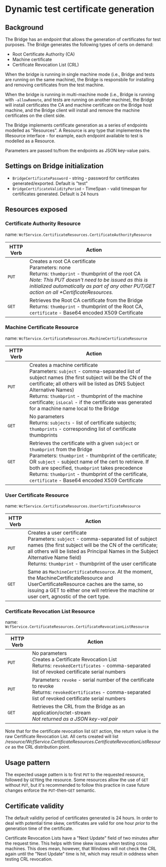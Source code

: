# Dynamic test certificate generation

## Background

The Bridge has an endpoint that allows the generation of certificates for test purposes. The Bridge generates the following types of certs on demand: 

* Root Certificate Authority (CA) 
* Machine certificate
* Certificate Revocation List (CRL) 

When the bridge is running in single machine mode (i.e., Bridge and tests are running on the same machine), the Bridge is responsbile for installing and removing certificates from the test machine. 

When the bridge is running in multi-machine mode (i.e., Bridge is running with `-allowRemote`, and tests are running on another machine), the Bridge will install certificates the CA and machine certificate on the Bridge host machine, and the Bridge client will install and remove the machine certificates on the client side. 

The Bridge implements certificate generation as a series of endpoints modelled as "Resources". A Resource is any type that implementes the IResource interface - for example, each endpoint available to test is modelled as a Resource. 

Parameters are passed to/from the endpoints as JSON key-value pairs. 


## Settings on Bridge initialization

* `BridgeCertificatePassword` - string - password for certificates generated/exported. Default is "test"
* `BridgeCertificateValidityPeriod` - TimeSpan - valid timespan for certificates generated. Default is 24 hours


## Resources exposed

### Certificate Authority Resource

name: `WcfService.CertificateResources.CertificateAuthorityResource`

|HTTP Verb|Action|
|---------|------|
|`PUT`| Creates a root CA certificate <br/> Parameters: none <br/> Returns: `thumbprint` - thumbprint of the root CA <br/> *Note: This PUT doesn't need to be issued as this is initialized automatically as part of  any other PUT/GET action on all \*CertificateResources.* <br/> |
|`GET`| Retrieves the Root CA certificate from the Bridge <br/> Returns: `thumbprint` - thumbprint of the Root CA, `certificate` - Base64 encoded X509 Certificate |

### Machine Certificate Resource

name: `WcfService.CertificateResources.MachineCertificateResource`

|HTTP Verb|Action|
|---------|------|
|`PUT`| Creates a machine certificate <br/> Parameters: `subject` - comma-separated list of subject names (the first subject will be the CN of the certificate; all others will be listed as DNS Subject Alternative Names) <br/> Returns: `thumbprint` - thumbprint of the machine certificate; `isLocal` - if the certificate was generated for a machine name local to the Bridge |
|`GET`| No parameters <br/> Returns: `subjects` - list of certificate subjects; `thumbprints` - corresponding list of certificate thumbprints |
|`GET`| Retrieves the certificate with a given `subject` or `thumbprint` from the Bridge <br/> Parameters: `thumbprint` - thumbprint of the certificate; OR `subject` - subject name of the cert to retrieve.  If both are specified, `thumbprint` takes precedence <br/> Returns: `thumbprint` - thumbprint of the certificate, `certificate` - Base64 encoded X509 Certificate |

### User Certificate Resource

name: `WcfService.CertificateResources.UserCertificateResource`

|HTTP Verb|Action|
|---------|------|
|`PUT`| Creates a user certificate <br/> Parameters: `subject` - comma-separated list of subject names (the first subject will be the CN of the certificate; all others will be listed as Principal Names in the Subject Alternative Name field) <br/> Returns: `thumbprint` - thumbprint of the user certificate  |
|`GET`| Same as `MachineCertificateResource`. At the moment, the MachineCertificateResource and UserCertificateResource caches are the same, so issuing a GET to either one will retrieve the machine or user cert, agnostic of the cert type. |

### Certificate Revocation List Resource 

name: `WcfService.CertificateResources.CertificateRevocationListResource`

|HTTP Verb|Action|
|---------|------|
|`PUT`| No parameters <br/> Creates a Certificate Revocation List <br/> Returns: `revokedCertificates` - comma-separated list of revoked certificate serial numbers |
|`PUT`| Parameters: `revoke` - serial number of the certificate to revoke <br/> Returns: `revokedCertificates` - comma-separated list of revoked certificate serial numbers|
|`GET`| Retrieves the CRL from the Bridge as an application/octet-stream <br/> *Not returned as a JSON key-val pair* |

Note that for the certificate revocation list `GET` action, the return value is the raw Certificate Revocation List. All certs created will list */resource/WcfService.CertificateResources.CertificateRevocationListResource* as the CRL distribution point. 

## Usage pattern

The expected usage pattern is to first `PUT` to the requested resource, followed by `GET`ting the resource. Some resources allow the use of `GET` without `PUT`, but it's recommended to follow this practice in case future changes enforce the `PUT`-then-`GET` semantic.

## Certificate validity

The default validity period of certificates generated is 24 hours. In order to deal with potential time skew, certificates are valid for one hour *prior* to the generation time of the certificate.

Certificate Revocation Lists have a "Next Update" field of two minutes after the request time. This helps with time skew issues when testing cross machines. This does mean, however, that Windows will not check the CRL again until the "Next Update" time is hit, which may result in oddness when testing CRL revocation. 
